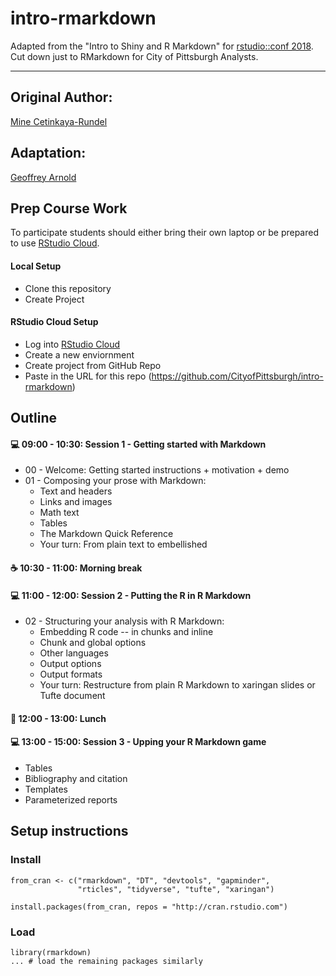 # intro-rmarkdown

Adapted from the "Intro to Shiny and R Markdown" for [rstudio::conf 2018](https://www.rstudio.com/conference/). Cut down just to RMarkdown for City of Pittsburgh Analysts.

---

## Original Author:
[Mine Cetinkaya-Rundel](https://github.com/mine-cetinkaya-rundel)

## Adaptation:
[Geoffrey Arnold](https://github.com/geoffreylarnold)

## Prep Course Work

To participate students should either bring their own laptop or be prepared to use [RStudio Cloud](https://rstudio.cloud/).

#### Local Setup

- Clone this repository
- Create Project

#### RStudio Cloud Setup

- Log into [RStudio Cloud](https://rstudio.cloud/)
- Create a new enviornment
- Create project from GitHub Repo
- Paste in the URL for this repo (https://github.com/CityofPittsburgh/intro-rmarkdown)

## Outline

#### :computer: 09:00 - 10:30: Session 1 - Getting started with Markdown
  - 00 - Welcome: Getting started instructions + motivation + demo
  - 01 - Composing your prose with Markdown:
    - Text and headers
    - Links and images
    - Math text
    - Tables
    - The Markdown Quick Reference
    - Your turn: From plain text to embellished

#### :coffee: 10:30 - 11:00: Morning break

#### :computer: 11:00 - 12:00: Session 2 - Putting the R in R Markdown
  - 02 - Structuring your analysis with R Markdown:
    - Embedding R code -- in chunks and inline
    - Chunk and global options
    - Other languages
    - Output options
    - Output formats
    - Your turn: Restructure from plain R Markdown to xaringan slides or Tufte document
  
#### :fork_and_knife: 12:00 - 13:00: Lunch

#### :computer: 13:00 - 15:00: Session 3 - Upping your R Markdown game
  - Tables
  - Bibliography and citation
  - Templates
  - Parameterized reports


## Setup instructions

### Install

```
from_cran <- c("rmarkdown", "DT", "devtools", "gapminder", 
               "rticles", "tidyverse", "tufte", "xaringan")

install.packages(from_cran, repos = "http://cran.rstudio.com")
```

### Load

```
library(rmarkdown)
... # load the remaining packages similarly
```
